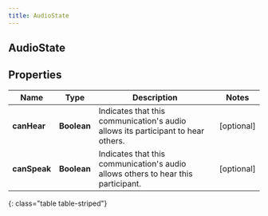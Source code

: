 ```yaml
---
title: AudioState
---
```

## AudioState


## Properties

| Name | Type | Description | Notes |
| ------------ | ------------- | ------------- | ------------- |
| **canHear** | <!----><!---->**Boolean**<!----> | Indicates that this communication's audio allows its participant to hear others. |  [optional] |
| **canSpeak** | <!----><!---->**Boolean**<!----> | Indicates that this communication's audio allows others to hear this participant. |  [optional] |
{: class="table table-striped"}



